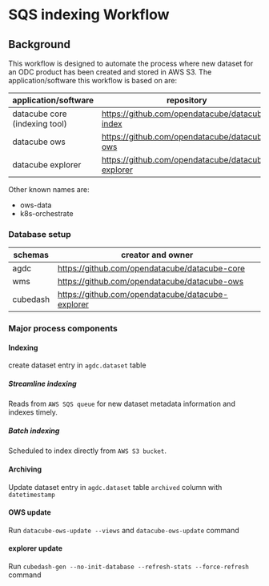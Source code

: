 # SQS indexing Workflow

## Background
This workflow is designed to automate the process where new dataset for an ODC product has been created and stored in AWS S3. The application/software this workflow is based on are:

| application/software | repository        |
| -------------------- | ----------------- |
| datacube core (indexing tool) | https://github.com/opendatacube/datacube-index |
| datacube ows         | https://github.com/opendatacube/datacube-ows |
| datacube explorer    | https://github.com/opendatacube/datacube-explorer |


Other known names are:
- ows-data
- k8s-orchestrate

### Database setup

| schemas | creator and owner |
| ------- | ----------------- |
| agdc    | https://github.com/opendatacube/datacube-core |
| wms     | https://github.com/opendatacube/datacube-ows |
| cubedash| https://github.com/opendatacube/datacube-explorer |


### Major process components
#### Indexing
create dataset entry in `agdc.dataset` table
##### Streamline indexing
Reads from `AWS SQS queue` for new dataset metadata information and indexes timely.

##### Batch indexing
Scheduled to index directly from `AWS S3 bucket`.

#### Archiving
Update dataset entry in `agdc.dataset` table `archived` column with `datetimestamp`

#### OWS update
Run `datacube-ows-update --views` and `datacube-ows-update` command

#### explorer update
Run `cubedash-gen --no-init-database --refresh-stats --force-refresh` command
